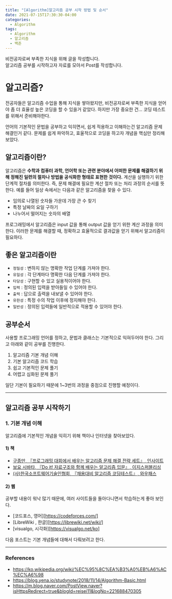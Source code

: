```yaml
---
title: "[Algorithm]알고리즘 공부 시작 방법 및 순서"
date: 2021-07-15T17:30:30-04:00
categories:
  - Algorithm
tags:
  - Algorithm
  - 알고리즘
  - 백준
---
```


비전공자로써 부족한 지식을 위해 글을 작성합니다.  
알고리즘 공부를 시작하고자 자료를 모아서 Post를 작성합니다.

# 알고리즘?

전공자들은 알고리즘 수업을 통해 지식을 쌓아왔지만, 비전공자로써 부족한 지식을 얻어야 좀 더 효율성 높은 코딩을 할 수 있을거 같았다. 하지만 가장 중요한 건... 코딩 테스트를 위해서 준비해야한다.

언어의 기본적인 문법을 공부하고 익히면서, 쉽게 적용하고 이해하는건 알고리즘 문제 해결인거 같다. 문제를 쉽게 파악하고, 효울적으로 코딩을 하고자 개념을 핵심만 정리해보았다.

## 알고리즘이란?

알고리즘은 **수학과 컴퓨터 과학, 언어학 또는 관련 분야에서 어떠한 문제를 해결하기 위해 정해진 일련의 절차나 방법을 공식화한 형태로 표현한 것이다.** 계산을 실행하기 위한 단계적 절차를 의미한다. 즉, 문제 해결에 필요한 계산 절차 또는 처리 과정의 순서를 뜻한다. 예를 들어 일상 속에서는 다음과 같은 알고리즘을 찾을 수 있다.
- 임의로 나열된 숫자들 가운데 가장 큰 수 찾기
- 특정 날짜의 요일 구하기
- 나누어서 떨어지는 숫자의 배열

프로그래밍에서 알고리즘은 input 값을 통해 output 값을 얻기 위한 계산 과정을 의미한다. 이러한 문제를 해결할 때, 정확하고 효율적으로 결과값을 얻기 위해서 알고리즘이 필요하다.

## 좋은 알고리즘이란

- `정밀성` : 변하지 않는 명확한 작업 단계를 가져야 한다.
- `유일성` : 각 단계마다 명확한 다음 단계를 가져야 한다.
- `타당성` : 구현할 수 있고 실용적이어야 한다.
- `입력` : 정의된 입력을 받아들일 수 있어야 한다.
- `출력` : 답으로 출력을 내보낼 수 있어야 한다.
- `유한성` : 특정 수의 작업 이후에 정지해야 한다.
- `일반성` : 정의된 입력들에 일반적으로 적용할 수 있어야 한다.

## 공부순서

사용할 프로그래밍 언어를 정하고, 문법과 클래스는 기본적으로 익혀두어야 한다. 그리고 아래와 같이 공부를 진행한다.

1. 알고리즘 기본 개념 이해
2. 기본 알고리즘 코드 학습
3. 쉽고 기본적인 문제 풀기
4. 어렵고 심화된 문제 풀기

일단 기본이 필요하기 때문에 1~3번의 과정을 중점으로 진행할 예정이다.

---

## 알고리즘 공부 시작하기

### 1. 기본 개념 이해

알고리즘에 기본적인 개념을 익히기 위해 책이나 인터넷을 찾아보았다.

#### 1) 책
- [구종만, 『프로그래밍 대회에서 배우는 알고리즘 문제 해결 전략 세트』, 인사이트][알고리즘-책1]
- [보요 시바타, 『Do it! 자료구조와 함께 배우는 알고리즘 입문』, 이지스퍼블리싱][알고리즘-책2]
- [(사)한국소프트웨어기술인협회, 『채용대비 알고리즘 코딩테스트』, 와우패스][알고리즘-책3]

#### 2) 웹
공부할 내용이 워낙 많기 때문에, 여러 사이트들을 돌아다니면서 학습하는게 좋아 보인다.
- [코드포스, 영어][https://codeforces.com/]
- [LibreWiki , 한글][https://librewiki.net/wiki/]
- [visualgo, 시각화][https://visualgo.net/ko]

다음 포스트는 기본 개념들에 대해서 다뤄보려고 한다.

---

### References
- https://ko.wikipedia.org/wiki/%EC%95%8C%EA%B3%A0%EB%A6%AC%EC%A6%98
- https://blog.yena.io/studynote/2018/11/14/Algorithm-Basic.html
- https://m.blog.naver.com/PostView.naver?isHttpsRedirect=true&blogId=reisei11&logNo=221688470305

[알고리즘-책1]: http://book.interpark.com/product/BookDisplay.do?_method=detail&sc.shopNo=0000400000&sc.prdNo=211483833&pis1=book&pis2=product
[알고리즘-책2]: http://bsearch.interpark.com/dsearch/book.jsp?sch=all&sc.shopNo=&bookblockname=s_main&booklinkname=s_main&bid1=search_auto&bid2=product&bid3=000&bid4=001&query=%BE%CB%B0%ED%B8%AE%C1%F2
[알고리즘-책3]: http://book.interpark.com/product/BookDisplay.do?_method=detail&sc.shopNo=0000400000&sc.prdNo=339718801&sc.saNo=003002001&bid1=search&bid2=product&bid3=title&bid4=001
